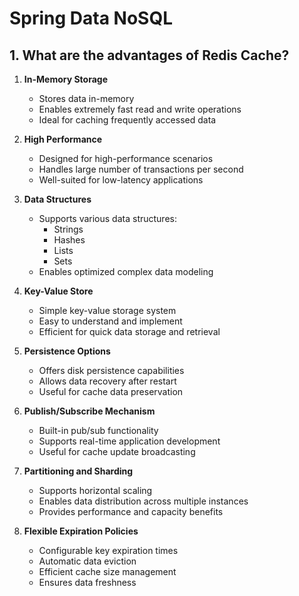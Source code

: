 # Spring Data NoSQL

## 1. What are the advantages of Redis Cache?

1. **In-Memory Storage**
   - Stores data in-memory
   - Enables extremely fast read and write operations
   - Ideal for caching frequently accessed data

2. **High Performance**
   - Designed for high-performance scenarios
   - Handles large number of transactions per second
   - Well-suited for low-latency applications

3. **Data Structures**
   - Supports various data structures:
     - Strings
     - Hashes
     - Lists
     - Sets
   - Enables optimized complex data modeling

4. **Key-Value Store**
   - Simple key-value storage system
   - Easy to understand and implement
   - Efficient for quick data storage and retrieval

5. **Persistence Options**
   - Offers disk persistence capabilities
   - Allows data recovery after restart
   - Useful for cache data preservation

6. **Publish/Subscribe Mechanism**
   - Built-in pub/sub functionality
   - Supports real-time application development
   - Useful for cache update broadcasting

7. **Partitioning and Sharding**
   - Supports horizontal scaling
   - Enables data distribution across multiple instances
   - Provides performance and capacity benefits

8. **Flexible Expiration Policies**
   - Configurable key expiration times
   - Automatic data eviction
   - Efficient cache size management
   - Ensures data freshness
